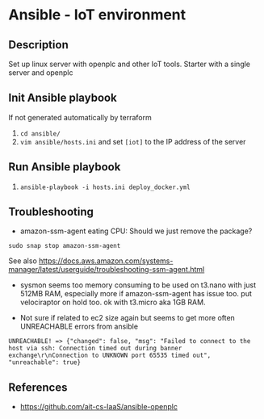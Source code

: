 # Ansible - IoT environment
## Description

Set up linux server with openplc and other IoT tools.
Starter with a single server and openplc

## Init Ansible playbook
If not generated automatically by terraform
1. `cd ansible/`
1. `vim ansible/hosts.ini` and set `[iot]` to the IP address of the server

## Run Ansible playbook
1. `ansible-playbook -i hosts.ini deploy_docker.yml`

## Troubleshooting

* amazon-ssm-agent eating CPU: Should we just remove the package?
```
sudo snap stop amazon-ssm-agent
```
See also https://docs.aws.amazon.com/systems-manager/latest/userguide/troubleshooting-ssm-agent.html

* sysmon seems too memory consuming to be used on t3.nano with just 512MB RAM, especially more if amazon-ssm-agent has issue too. put velociraptor on hold too. ok with t3.micro aka 1GB RAM.

* Not sure if related to ec2 size again but seems to get more often UNREACHABLE errors from ansible
```
UNREACHABLE! => {"changed": false, "msg": "Failed to connect to the host via ssh: Connection timed out during banner exchange\r\nConnection to UNKNOWN port 65535 timed out", "unreachable": true}
```

## References
* https://github.com/ait-cs-IaaS/ansible-openplc

